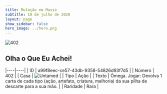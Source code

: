 ```yaml
---
title: Mutação em Massa
subtitle: 10 de julho de 2020
layout: page
show_sidebar: false
hero_image: ../hero.png
---
```


![402](https://cdn.keyforgegame.com/media/card_front/pt/479_402_VV42972V63FJ_pt.png)

## Olha o Que Eu Achei!

|----|----|
| ID | a99f8eec-ce57-43db-9358-54826d93f7d5 |
| Número | 402 |
| Casa | ![Untamed](https://archonarcana.com/images/thumb/b/bd/Untamed.png/22px-Untamed.png "Indomados") |
| Tipo | Ação |
| Texto | Ômega.  Jogar: Devolva 1 carta de cada tipo (ação, artefato, criatura, melhoria) da sua pilha de descarte para a sua mão. |
| Raridade | Rara |
